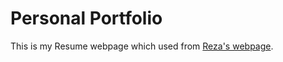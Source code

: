 # Personal Portfolio
This is my Resume webpage which used from [Reza's webpage](https://rezakarbasi.github.io).
